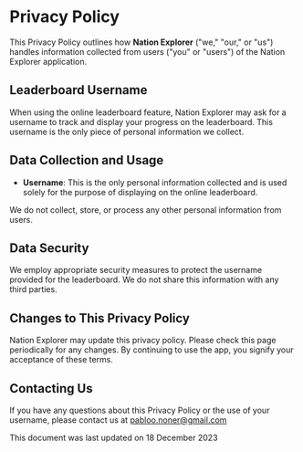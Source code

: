 # Privacy Policy

This Privacy Policy outlines how **Nation Explorer** ("we," "our," or "us") handles information
collected from users ("you" or "users") of the Nation Explorer application.

## Leaderboard Username

When using the online leaderboard feature, Nation Explorer may ask for a username to track and
display your progress on the leaderboard. This username is the only piece of personal information we
collect.

## Data Collection and Usage

- **Username**: This is the only personal information collected and is used solely for the purpose
  of displaying on the online leaderboard.

We do not collect, store, or process any other personal information from users.

## Data Security

We employ appropriate security measures to protect the username provided for the leaderboard. We do
not share this information with any third parties.

## Changes to This Privacy Policy

Nation Explorer may update this privacy policy. Please check this page periodically for any changes.
By continuing to use the app, you signify your acceptance of these terms.

## Contacting Us

If you have any questions about this Privacy Policy or the use of your username, please contact us
at pabloo.noner@gmail.com

This document was last updated on 18 December 2023
